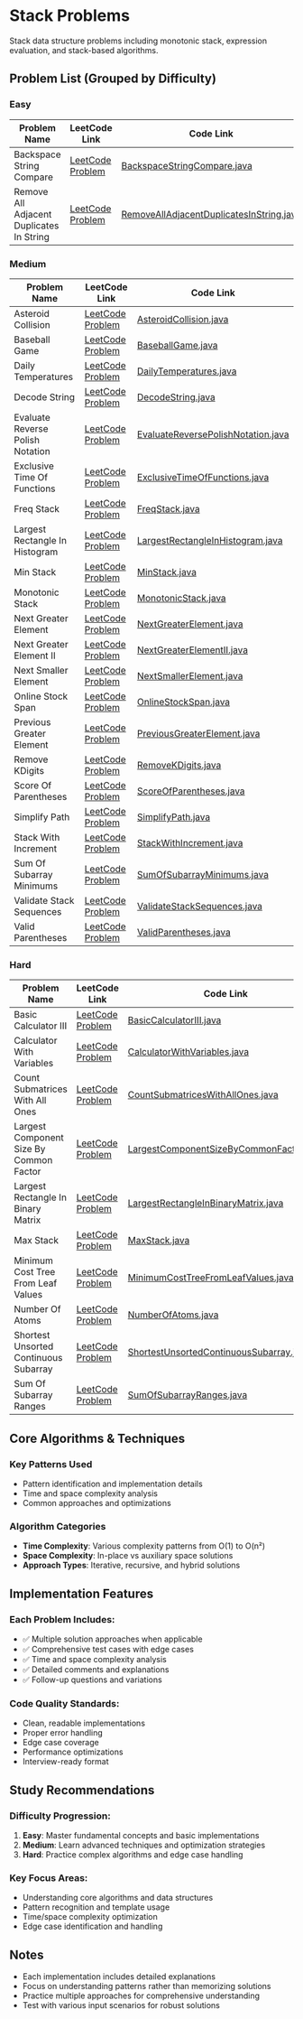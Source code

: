# Stack Problems

Stack data structure problems including monotonic stack, expression evaluation, and stack-based algorithms.

## Problem List (Grouped by Difficulty)

### Easy
| Problem Name | LeetCode Link | Code Link |
|--------------|--------------|-----------|
| Backspace String Compare | [LeetCode Problem](https://leetcode.com/problems/backspace-string-compare/) | [BackspaceStringCompare.java](./easy/BackspaceStringCompare.java) |
| Remove All Adjacent Duplicates In String | [LeetCode Problem](https://leetcode.com/problems/remove-all-adjacent-duplicates-in-string/) | [RemoveAllAdjacentDuplicatesInString.java](./easy/RemoveAllAdjacentDuplicatesInString.java) |

### Medium
| Problem Name | LeetCode Link | Code Link |
|--------------|--------------|-----------|
| Asteroid Collision | [LeetCode Problem](https://leetcode.com/problems/asteroid-collision/) | [AsteroidCollision.java](./medium/AsteroidCollision.java) |
| Baseball Game | [LeetCode Problem](https://leetcode.com/problems/baseball-game/) | [BaseballGame.java](./medium/BaseballGame.java) |
| Daily Temperatures | [LeetCode Problem](https://leetcode.com/problems/daily-temperatures/) | [DailyTemperatures.java](./medium/DailyTemperatures.java) |
| Decode String | [LeetCode Problem](https://leetcode.com/problems/decode-string/) | [DecodeString.java](./medium/DecodeString.java) |
| Evaluate Reverse Polish Notation | [LeetCode Problem](https://leetcode.com/problems/evaluate-reverse-polish-notation/) | [EvaluateReversePolishNotation.java](./medium/EvaluateReversePolishNotation.java) |
| Exclusive Time Of Functions | [LeetCode Problem](https://leetcode.com/problems/exclusive-time-of-functions/) | [ExclusiveTimeOfFunctions.java](./medium/ExclusiveTimeOfFunctions.java) |
| Freq Stack | [LeetCode Problem](https://leetcode.com/problems/freq-stack/) | [FreqStack.java](./medium/FreqStack.java) |
| Largest Rectangle In Histogram | [LeetCode Problem](https://leetcode.com/problems/largest-rectangle-in-histogram/) | [LargestRectangleInHistogram.java](./medium/LargestRectangleInHistogram.java) |
| Min Stack | [LeetCode Problem](https://leetcode.com/problems/min-stack/) | [MinStack.java](./medium/MinStack.java) |
| Monotonic Stack | [LeetCode Problem](https://leetcode.com/problems/monotonic-stack/) | [MonotonicStack.java](./medium/MonotonicStack.java) |
| Next Greater Element | [LeetCode Problem](https://leetcode.com/problems/next-greater-element/) | [NextGreaterElement.java](./medium/NextGreaterElement.java) |
| Next Greater Element II | [LeetCode Problem](https://leetcode.com/problems/next-greater-element-ii/) | [NextGreaterElementII.java](./medium/NextGreaterElementII.java) |
| Next Smaller Element | [LeetCode Problem](https://leetcode.com/problems/next-smaller-element/) | [NextSmallerElement.java](./medium/NextSmallerElement.java) |
| Online Stock Span | [LeetCode Problem](https://leetcode.com/problems/online-stock-span/) | [OnlineStockSpan.java](./medium/OnlineStockSpan.java) |
| Previous Greater Element | [LeetCode Problem](https://leetcode.com/problems/previous-greater-element/) | [PreviousGreaterElement.java](./medium/PreviousGreaterElement.java) |
| Remove KDigits | [LeetCode Problem](https://leetcode.com/problems/remove-kdigits/) | [RemoveKDigits.java](./medium/RemoveKDigits.java) |
| Score Of Parentheses | [LeetCode Problem](https://leetcode.com/problems/score-of-parentheses/) | [ScoreOfParentheses.java](./medium/ScoreOfParentheses.java) |
| Simplify Path | [LeetCode Problem](https://leetcode.com/problems/simplify-path/) | [SimplifyPath.java](./medium/SimplifyPath.java) |
| Stack With Increment | [LeetCode Problem](https://leetcode.com/problems/stack-with-increment/) | [StackWithIncrement.java](./medium/StackWithIncrement.java) |
| Sum Of Subarray Minimums | [LeetCode Problem](https://leetcode.com/problems/sum-of-subarray-minimums/) | [SumOfSubarrayMinimums.java](./medium/SumOfSubarrayMinimums.java) |
| Validate Stack Sequences | [LeetCode Problem](https://leetcode.com/problems/validate-stack-sequences/) | [ValidateStackSequences.java](./medium/ValidateStackSequences.java) |
| Valid Parentheses | [LeetCode Problem](https://leetcode.com/problems/valid-parentheses/) | [ValidParentheses.java](./medium/ValidParentheses.java) |

### Hard
| Problem Name | LeetCode Link | Code Link |
|--------------|--------------|-----------|
| Basic Calculator III | [LeetCode Problem](https://leetcode.com/problems/basic-calculator-iii/) | [BasicCalculatorIII.java](./hard/BasicCalculatorIII.java) |
| Calculator With Variables | [LeetCode Problem](https://leetcode.com/problems/calculator-with-variables/) | [CalculatorWithVariables.java](./hard/CalculatorWithVariables.java) |
| Count Submatrices With All Ones | [LeetCode Problem](https://leetcode.com/problems/count-submatrices-with-all-ones/) | [CountSubmatricesWithAllOnes.java](./hard/CountSubmatricesWithAllOnes.java) |
| Largest Component Size By Common Factor | [LeetCode Problem](https://leetcode.com/problems/largest-component-size-by-common-factor/) | [LargestComponentSizeByCommonFactor.java](./hard/LargestComponentSizeByCommonFactor.java) |
| Largest Rectangle In Binary Matrix | [LeetCode Problem](https://leetcode.com/problems/largest-rectangle-in-binary-matrix/) | [LargestRectangleInBinaryMatrix.java](./hard/LargestRectangleInBinaryMatrix.java) |
| Max Stack | [LeetCode Problem](https://leetcode.com/problems/max-stack/) | [MaxStack.java](./hard/MaxStack.java) |
| Minimum Cost Tree From Leaf Values | [LeetCode Problem](https://leetcode.com/problems/minimum-cost-tree-from-leaf-values/) | [MinimumCostTreeFromLeafValues.java](./hard/MinimumCostTreeFromLeafValues.java) |
| Number Of Atoms | [LeetCode Problem](https://leetcode.com/problems/number-of-atoms/) | [NumberOfAtoms.java](./hard/NumberOfAtoms.java) |
| Shortest Unsorted Continuous Subarray | [LeetCode Problem](https://leetcode.com/problems/shortest-unsorted-continuous-subarray/) | [ShortestUnsortedContinuousSubarray.java](./hard/ShortestUnsortedContinuousSubarray.java) |
| Sum Of Subarray Ranges | [LeetCode Problem](https://leetcode.com/problems/sum-of-subarray-ranges/) | [SumOfSubarrayRanges.java](./hard/SumOfSubarrayRanges.java) |

## Core Algorithms & Techniques

### Key Patterns Used
- Pattern identification and implementation details
- Time and space complexity analysis
- Common approaches and optimizations

### Algorithm Categories
- **Time Complexity**: Various complexity patterns from O(1) to O(n²)
- **Space Complexity**: In-place vs auxiliary space solutions
- **Approach Types**: Iterative, recursive, and hybrid solutions

## Implementation Features

### Each Problem Includes:
- ✅ Multiple solution approaches when applicable
- ✅ Comprehensive test cases with edge cases
- ✅ Time and space complexity analysis
- ✅ Detailed comments and explanations
- ✅ Follow-up questions and variations

### Code Quality Standards:
- Clean, readable implementations
- Proper error handling
- Edge case coverage
- Performance optimizations
- Interview-ready format

## Study Recommendations

### Difficulty Progression:
1. **Easy**: Master fundamental concepts and basic implementations
2. **Medium**: Learn advanced techniques and optimization strategies  
3. **Hard**: Practice complex algorithms and edge case handling

### Key Focus Areas:
- Understanding core algorithms and data structures
- Pattern recognition and template usage
- Time/space complexity optimization
- Edge case identification and handling

## Notes
- Each implementation includes detailed explanations
- Focus on understanding patterns rather than memorizing solutions
- Practice multiple approaches for comprehensive understanding
- Test with various input scenarios for robust solutions
